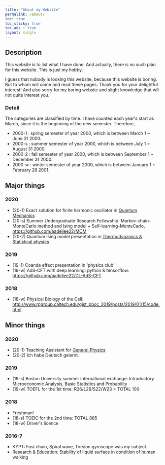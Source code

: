 ```yaml
---
title: "About my Website"
permalink: /about/
toc: true
toc_sticky: true
toc_ads : true
layout: single
---
```


## Description
This website is to list what I have done. And actually, there is no such plan for this website. This is just my hobby.

I guess that nobody is looking this website, because this website is boring. 
But to whom will come and read these pages: Thank you for your delightful interest! 
And also sorry for my boring website and slight knowledge that will not quite interest you.

### Detail
The categories are classified by time. I have counted each year's start as March, since it is the beginning of the new semester.
Therefore, 
- 2000-1 : spring semester of year 2000, which is between March 1 ~ June 31 2000.
- 2000-s : summer semester of year 2000, which is between July 1 ~ August 31 2000.
- 2000-2 : fall semester of year 2000, which is between September 1 ~ December 31 2000.
- 2000-w : winter semester of year 2000, which is between January 1 ~ February 28 2001.

## Major things
### 2020
* (20-1) Exact solution for finite harmonic oscillator in <ins>Quantum Mechanics</ins>
* (20-s) Summer Undergraduate Research Fellowship: 
         Markov-chain-MonteCarlo method and Ising model + Self-learning-MonteCarlo, <https://github.com/aadeliee22/MCM>
* (20-2) Quantum Ising model presentation in <ins>Thermodynamics & Statistical physics</ins>

### 2019
* (19-1) Coanda effect presentation in 'physics club'
* (19-w) AdS-CFT with deep learning: python & tensorflow: <https://github.com/aadeliee22/DL-AdS-CFT>

### 2018 
* (18-w) Physical Biology of the Cell: <http://www.rpgroup.caltech.edu/gist_pboc_2019/posts/2019/01/15/code.html> 

## Minor things
### 2020
* (20-1) Teaching Assistant for <ins>General Physics</ins>
* (20-2) Ich habe Deutsch gelernt.

### 2019
* (19-s) Boston University summer international exchange: Introductory Microeconomic Analysis, Basic Statistics and Probability 
* (19-w) TOEFL for the 1st time: R26/L29/S22/W23 = TOTAL 100

### 2018
* Freshman!
* (18-s) TOEIC for the 2nd time: TOTAL 885
* (18-w) Driver's licence

### 2016-7
* KYPT: Fast chain, Spiral wave, Torsion gyroscope was my subject.
* Research & Education: Stability of liquid surface in condition of human walking
